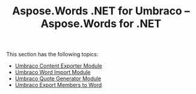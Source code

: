 ﻿---
title: Aspose.Words .NET for Umbraco – Aspose.Words for .NET
articleTitle: Aspose.Words .NET for Umbraco
linktitle: Aspose.Words .NET for Umbraco
description: "Integrating Aspose.Words for .NET with Umbraco content management systems."
type: docs
weight: 20
url: /net/aspose-words-net-for-umbraco/
---

This section has the following topics:

- [Umbraco Content Exporter Module](/words/net/umbraco-content-exporter-module/)
- [Umbraco Word Import Module](/words/net/umbraco-word-import-module/)
- [Umbraco Quote Generator Module](/words/net/umbraco-quote-generator-module/)
- [Umbraco Export Members to Word](/words/net/umbraco-export-members-to-word/)
